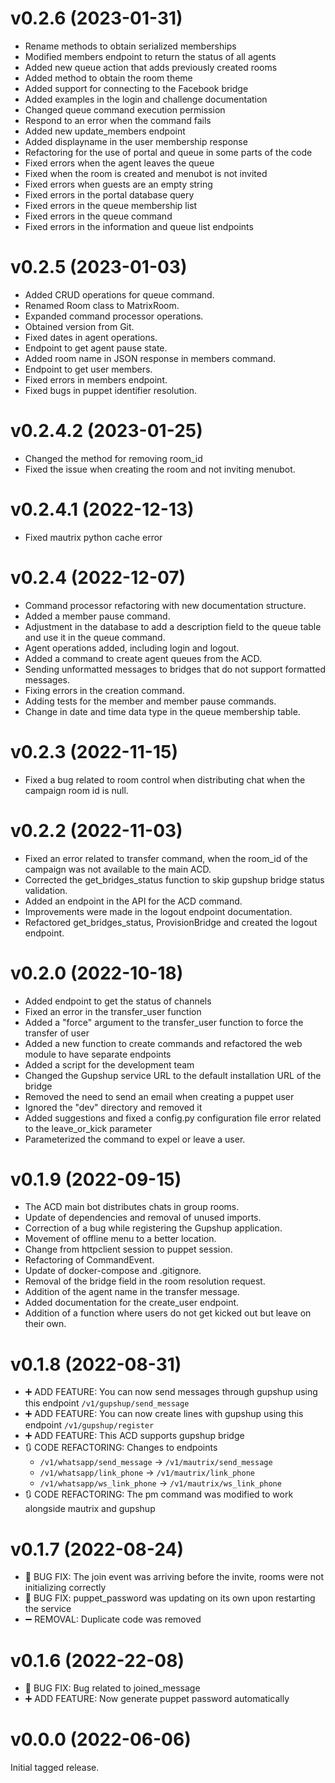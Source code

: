 # v0.2.6 (2023-01-31)
- Rename methods to obtain serialized memberships
- Modified members endpoint to return the status of all agents
- Added new queue action that adds previously created rooms
- Added method to obtain the room theme
- Added support for connecting to the Facebook bridge
- Added examples in the login and challenge documentation
- Changed queue command execution permission
- Respond to an error when the command fails
- Added new update_members endpoint
- Added displayname in the user membership response
- Refactoring for the use of portal and queue in some parts of the code
- Fixed errors when the agent leaves the queue
- Fixed when the room is created and menubot is not invited
- Fixed errors when guests are an empty string
- Fixed errors in the portal database query
- Fixed errors in the queue membership list
- Fixed errors in the queue command
- Fixed errors in the information and queue list endpoints

# v0.2.5 (2023-01-03)
- Added CRUD operations for queue command.
- Renamed Room class to MatrixRoom.
- Expanded command processor operations.
- Obtained version from Git.
- Fixed dates in agent operations.
- Endpoint to get agent pause state.
- Added room name in JSON response in members command.
- Endpoint to get user members.
- Fixed errors in members endpoint.
- Fixed bugs in puppet identifier resolution.

# v0.2.4.2 (2023-01-25)
- Changed the method for removing room_id
- Fixed the issue when creating the room and not inviting menubot.

# v0.2.4.1 (2022-12-13)
- Fixed mautrix python cache error

# v0.2.4 (2022-12-07)
- Command processor refactoring with new documentation structure.
- Added a member pause command.
- Adjustment in the database to add a description field to the queue table and use it in the queue command.
- Agent operations added, including login and logout.
- Added a command to create agent queues from the ACD.
- Sending unformatted messages to bridges that do not support formatted messages.
- Fixing errors in the creation command.
- Adding tests for the member and member pause commands.
- Change in date and time data type in the queue membership table.

# v0.2.3 (2022-11-15)
- Fixed a bug related to room control when distributing chat when the campaign room id is null.

# v0.2.2 (2022-11-03)
- Fixed an error related to transfer command, when the room_id of the campaign was not available to the main ACD.
- Corrected the get_bridges_status function to skip gupshup bridge status validation.
- Added an endpoint in the API for the ACD command.
- Improvements were made in the logout endpoint documentation.
- Refactored get_bridges_status, ProvisionBridge and created the logout endpoint.

# v0.2.0 (2022-10-18)
- Added endpoint to get the status of channels
- Fixed an error in the transfer_user function
- Added a "force" argument to the transfer_user function to force the transfer of user
- Added a new function to create commands and refactored the web module to have separate endpoints
- Added a script for the development team
- Changed the Gupshup service URL to the default installation URL of the bridge
- Removed the need to send an email when creating a puppet user
- Ignored the "dev" directory and removed it
- Added suggestions and fixed a config.py configuration file error related to the leave_or_kick parameter
- Parameterized the command to expel or leave a user.


# v0.1.9 (2022-09-15)
- The ACD main bot distributes chats in group rooms.
- Update of dependencies and removal of unused imports.
- Correction of a bug while registering the Gupshup application.
- Movement of offline menu to a better location.
- Change from httpclient session to puppet session.
- Refactoring of CommandEvent.
- Update of docker-compose and .gitignore.
- Removal of the bridge field in the room resolution request.
- Addition of the agent name in the transfer message.
- Added documentation for the create_user endpoint.
- Addition of a function where users do not get kicked out but leave on their own.

# v0.1.8 (2022-08-31)
- ➕ ADD FEATURE: You can now send messages through gupshup using this endpoint `/v1/gupshup/send_message`
- ➕ ADD FEATURE: You can now create lines with gupshup using this endpoint `/v1/gupshup/register`
- ➕ ADD FEATURE: This ACD supports gupshup bridge
- 🔃 CODE REFACTORING: Changes to endpoints
    - `/v1/whatsapp/send_message` -> `/v1/mautrix/send_message`
    - `/v1/whatsapp/link_phone` -> `/v1/mautrix/link_phone`
    - `/v1/whatsapp/ws_link_phone` -> `/v1/mautrix/ws_link_phone`
- 🔃 CODE REFACTORING: The pm command was modified to work alongside mautrix and gupshup

# v0.1.7 (2022-08-24)

- 🐛 BUG FIX: The join event was arriving before the invite, rooms were not initializing correctly
- 🐛 BUG FIX: puppet_password was updating on its own upon restarting the service
- ➖ REMOVAL: Duplicate code was removed
# v0.1.6 (2022-22-08)

- 🐛 BUG FIX: Bug related to joined_message
- ➕ ADD FEATURE: Now generate puppet password automatically

# v0.0.0 (2022-06-06)

Initial tagged release.
